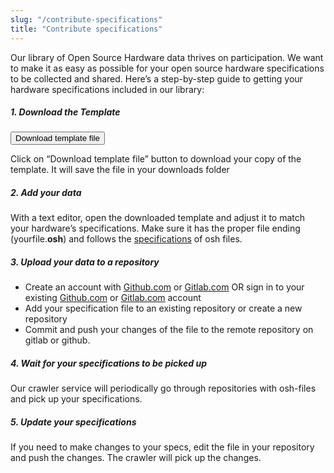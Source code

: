 ```yaml
---
slug: "/contribute-specifications"
title: "Contribute specifications"
---
```


Our library of Open Source Hardware data thrives on participation. We want to make it as easy as possible for your open source hardware specifications to be collected and shared.
Here’s a step-by-step guide to getting your hardware specifications included in our library:

##### 1. Download the Template

[<button name="download">Download template file</button>](somelink)

Click on “Download template file” button to download your copy of the template. It will save the file in your downloads folder

##### 2. Add your data

With a text editor, open the downloaded template and adjust it to match your hardware’s specifications. Make sure it has the proper file ending (yourfile.**osh**) and follows the [specifications](somelink) of osh files.

##### 3. Upload your data to a repository

- Create an account with [Github.com](https://www.github.com) or [Gitlab.com](https://www.gitlab.com) OR sign in to your existing [Github.com](https://www.github.com) or [Gitlab.com](https://www.gitlab.com) account
- Add your specification file to an existing repository or create a new repository
- Commit and push your changes of the file to the remote repository on gitlab or github.

##### 4. Wait for your specifications to be picked up

Our crawler service will periodically go through repositories with osh-files and pick up your specifications.

##### 5. Update your specifications

If you need to make changes to your specs, edit the file in your repository and push the changes. The crawler will pick up the changes.
